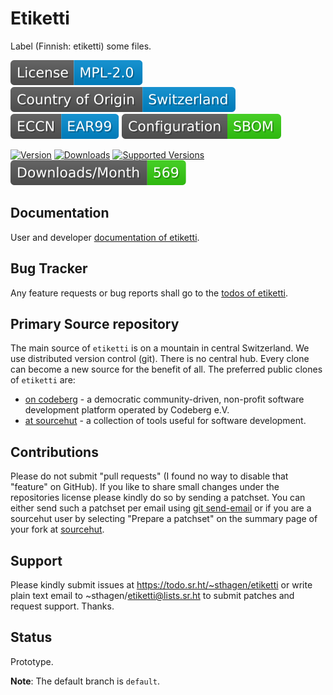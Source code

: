 # Etiketti

Label (Finnish: etiketti) some files.

[![License](docs/badges/license-spdx-mpl-2-0-neutral.svg)](https://git.sr.ht/~sthagen/etiketti/tree/default/item/LICENSE)
[![Country of Origin](docs/badges/country-of-origin-name-switzerland-neutral.svg)](https://git.sr.ht/~sthagen/etiketti/tree/default/item/COUNTRY-OF-ORIGIN)
[![Export Classification Control Number (ECCN)](docs/badges/export-control-classification-number_eccn-ear99-neutral.svg)](https://git.sr.ht/~sthagen/etiketti/tree/default/item/EXPORT-CONTROL-CLASSIFICATION-NUMBER)
[![Configuration](docs/badges/configuration-sbom.svg)](https://git.sr.ht/~sthagen/etiketti/tree/default/item/docs/third-party/README.md)

[![Version](https://img.shields.io/pypi/v/etiketti.svg?style=flat)](https://pypi.python.org/pypi/etiketti/)
[![Downloads](https://static.pepy.tech/badge/etiketti/month)](https://pepy.tech/project/etiketti)
[![Supported Versions](https://img.shields.io/pypi/pyversions/etiketti.svg?style=flat)](https://pypi.python.org/pypi/etiketti/)
[![Maintenance Status](docs/badges/downloads-per-month.svg)](https://git.sr.ht/~sthagen/etiketti/log)

## Documentation

User and developer [documentation of etiketti](https://codes.dilettant.life/docs/etiketti).

## Bug Tracker

Any feature requests or bug reports shall go to the [todos of etiketti](https://todo.sr.ht/~sthagen/etiketti).

## Primary Source repository

The main source of `etiketti` is on a mountain in central Switzerland.
We use distributed version control (git).
There is no central hub.
Every clone can become a new source for the benefit of all.
The preferred public clones of `etiketti` are:

* [on codeberg](https://codeberg.org/sthagen/etiketti) - a democratic community-driven, non-profit software development platform operated by Codeberg e.V.
* [at sourcehut](https://git.sr.ht/~sthagen/etiketti) - a collection of tools useful for software development.

## Contributions

Please do not submit "pull requests" (I found no way to disable that "feature" on GitHub).
If you like to share small changes under the repositories license please kindly do so by sending a patchset.
You can either send such a patchset per email using [git send-email](https://git-send-email.io) or 
if you are a sourcehut user by selecting "Prepare a patchset" on the summary page of your fork at [sourcehut](https://git.sr.ht/).

## Support

Please kindly submit issues at https://todo.sr.ht/~sthagen/etiketti or write plain text email to ~sthagen/etiketti@lists.sr.ht to submit patches and request support. Thanks.

## Status

Prototype.

**Note**: The default branch is `default`.
